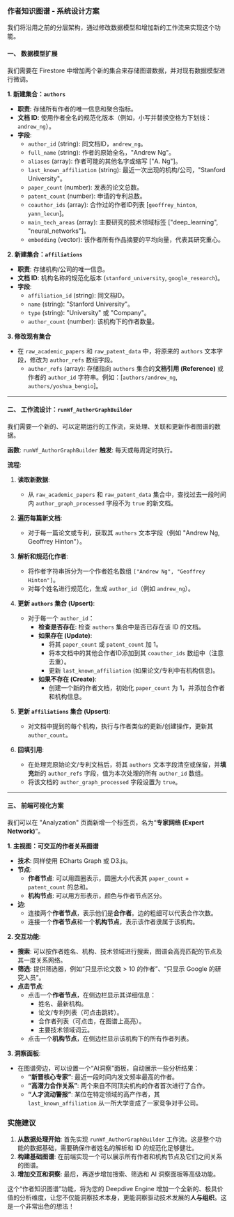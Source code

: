 ### **作者知识图谱 - 系统设计方案**

我们将沿用之前的分层架构，通过修改数据模型和增加新的工作流来实现这个功能。

#### **一、 数据模型扩展**

我们需要在 Firestore 中增加两个新的集合来存储图谱数据，并对现有数据模型进行微调。

**1. 新建集合：`authors`**
*   **职责**: 存储所有作者的唯一信息和聚合指标。
*   **文档 ID**: 使用作者全名的规范化版本（例如，小写并替换空格为下划线：`andrew_ng`）。
*   **字段**:
    *   `author_id` (string): 同文档ID，`andrew_ng`。
    *   `full_name` (string): 作者的原始全名，"Andrew Ng"。
    *   `aliases` (array): 作者可能的其他名字或缩写 ["A. Ng"]。
    *   `last_known_affiliation` (string): 最近一次出现的机构/公司，"Stanford University"。
    *   `paper_count` (number): 发表的论文总数。
    *   `patent_count` (number): 申请的专利总数。
    *   `coauthor_ids` (array): 合作过的作者ID列表 [`geoffrey_hinton`, `yann_lecun`]。
    *   `main_tech_areas` (array): 主要研究的技术领域标签 ["deep_learning", "neural_networks"]。
    *   `embedding` (vector): 该作者所有作品摘要的平均向量，代表其研究重心。

**2. 新建集合：`affiliations`**
*   **职责**: 存储机构/公司的唯一信息。
*   **文档 ID**: 机构名称的规范化版本 (`stanford_university`, `google_research`)。
*   **字段**:
    *   `affiliation_id` (string): 同文档ID。
    *   `name` (string): "Stanford University"。
    *   `type` (string): "University" 或 "Company"。
    *   `author_count` (number): 该机构下的作者数量。

**3. 修改现有集合**
*   在 `raw_academic_papers` 和 `raw_patent_data` 中，将原来的 `authors` 文本字段，修改为 `author_refs` 数组字段。
    *   `author_refs` (array): 存储指向 `authors` 集合的**文档引用 (Reference)** 或作者的 `author_id` 字符串。例如：[`authors/andrew_ng`, `authors/yoshua_bengio`]。

---

#### **二、 工作流设计：`runWf_AuthorGraphBuilder`**

我们需要一个新的、可以定期运行的工作流，来处理、关联和更新作者图谱的数据。

**函数**: `runWf_AuthorGraphBuilder`
**触发**: 每天或每周定时执行。

**流程**:

1.  **读取新数据**:
    *   从 `raw_academic_papers` 和 `raw_patent_data` 集合中，查找过去一段时间内 `author_graph_processed` 字段不为 `true` 的新文档。

2.  **遍历每篇新文档**:
    *   对于每一篇论文或专利，获取其 `authors` 文本字段（例如 "Andrew Ng, Geoffrey Hinton"）。

3.  **解析和规范化作者**:
    *   将作者字符串拆分为一个作者姓名数组 `["Andrew Ng", "Geoffrey Hinton"]`。
    *   对每个姓名进行规范化，生成 `author_id`（例如 `andrew_ng`）。

4.  **更新 `authors` 集合 (Upsert)**:
    *   对于每一个 `author_id`：
        *   **检查是否存在**: 检查 `authors` 集合中是否已存在该 ID 的文档。
        *   **如果存在 (Update)**:
            *   将其 `paper_count` 或 `patent_count` 加 1。
            *   将本文档中的其他合作者ID添加到其 `coauthor_ids` 数组中（注意去重）。
            *   更新 `last_known_affiliation` (如果论文/专利中有机构信息)。
        *   **如果不存在 (Create)**:
            *   创建一个新的作者文档，初始化 `paper_count` 为 1，并添加合作者和机构信息。

5.  **更新 `affiliations` 集合 (Upsert)**:
    *   对文档中提到的每个机构，执行与作者类似的更新/创建操作，更新其 `author_count`。

6.  **回填引用**:
    *   在处理完原始论文/专利文档后，将其 `authors` 文本字段清空或保留，并**填充**新的 `author_refs` 字段，值为本次处理的所有 `author_id` 数组。
    *   将该文档的 `author_graph_processed` 字段设置为 `true`。

---

#### **三、 前端可视化方案**

我们可以在 "Analyzation" 页面新增一个标签页，名为“**专家网络 (Expert Network)**”。

**1. 主视图：可交互的作者关系图谱**
*   **技术**: 同样使用 ECharts Graph 或 D3.js。
*   **节点**:
    *   **作者节点**: 可以用圆圈表示，圆圈大小代表其 `paper_count` + `patent_count` 的总和。
    *   **机构节点**: 可以用方形表示，颜色与作者节点区分。
*   **边**:
    *   连接两个**作者节点**，表示他们是**合作者**。边的粗细可以代表合作次数。
    *   连接一个**作者节点**和一个**机构节点**，表示该作者隶属于该机构。

**2. 交互功能**:
*   **搜索**: 可以按作者姓名、机构、技术领域进行搜索，图谱会高亮匹配的节点及其一度关系网络。
*   **筛选**: 提供筛选器，例如“只显示论文数 > 10 的作者”、“只显示 Google 的研究人员”。
*   **点击节点**:
    *   点击一个**作者节点**，在侧边栏显示其详细信息：
        *   姓名、最新机构。
        *   论文/专利列表（可点击跳转）。
        *   合作者列表（可点击，在图谱上高亮）。
        *   主要技术领域词云。
    *   点击一个**机构节点**，在侧边栏显示该机构下的所有作者列表。

**3. 洞察面板**:
*   在图谱旁边，可以设置一个“AI洞察”面板，自动展示一些分析结果：
    *   **“新晋核心专家”**: 最近一段时间内发文频率最高的作者。
    *   **“高潜力合作关系”**: 两个来自不同顶尖机构的作者首次进行了合作。
    *   **“人才流动警报”**: 某位在特定领域的高产作者，其 `last_known_affiliation` 从一所大学变成了一家竞争对手公司。

### **实施建议**

1.  **从数据处理开始**: 首先实现 `runWf_AuthorGraphBuilder` 工作流。这是整个功能的数据基础，需要确保作者姓名的解析和 ID 的规范化足够健壮。
2.  **构建基础图谱**: 在前端实现一个可以展示所有作者和机构节点及它们之间关系的图谱。
3.  **增加交互和洞察**: 最后，再逐步增加搜索、筛选和 AI 洞察面板等高级功能。

这个“作者知识图谱”功能，将为您的 Deepdive Engine 增加一个全新的、极具价值的分析维度，让您不仅能洞察技术本身，更能洞察驱动技术发展的**人与组织**。这是一个非常出色的想法！

